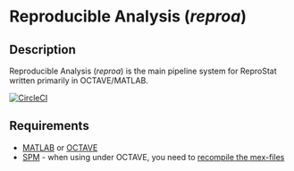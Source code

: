 # Reproducible Analysis (_reproa_)

## Description

Reproducible Analysis (_reproa_) is the main pipeline system for ReproStat written primarily in OCTAVE/MATLAB.

[![CircleCI](https://dl.circleci.com/status-badge/img/gh/reprostat/reproanalysis/tree/master.svg?style=svg)](https://dl.circleci.com/status-badge/redirect/gh/reprostat/reproanalysis/tree/master)

## Requirements
- [MATLAB](https://matlab.mathworks.com) or [OCTAVE](https://octave.org)
- [SPM](https://www.fil.ion.ucl.ac.uk/spm) - when using under OCTAVE, you need to [recompile the mex-files](https://www.fil.ion.ucl.ac.uk/spm/docs/installation/octave/#compilation)
